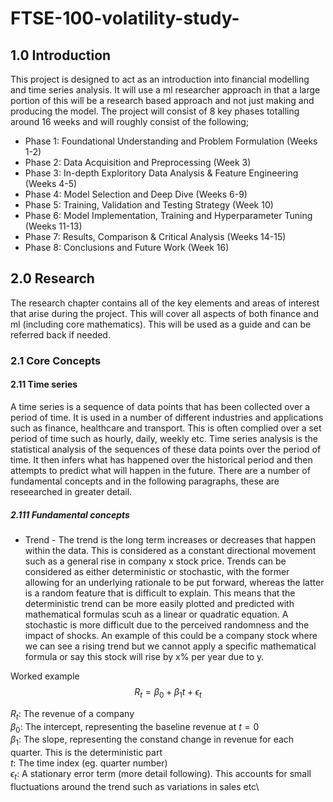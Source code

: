 # FTSE-100-volatility-study-

## 1.0 Introduction
This project is designed to act as an introduction into financial modelling and time series analysis. It will use a ml researcher approach in that a large portion of this will be a research based approach and not just making and producing the model. The project will consist of 8 key phases totalling around 16 weeks and will roughly consist of the following;

* Phase 1: Foundational Understanding and Problem Formulation (Weeks 1-2)
* Phase 2: Data Acquisition and Preprocessing (Week 3)
* Phase 3: In-depth Exploritory Data Analysis & Feature Engineering (Weeks 4-5)
* Phase 4: Model Selection and Deep Dive (Weeks 6-9)
* Phase 5: Training, Validation and Testing Strategy (Week 10)
* Phase 6: Model Implementation, Training and Hyperparameter Tuning (Weeks 11-13)
* Phase 7: Results, Comparison & Critical Analysis (Weeks 14-15)
* Phase 8: Conclusions and Future Work (Week 16)

## 2.0 Research
The research chapter contains all of the key elements and areas of interest that arise during the project. This will cover all aspects of both finance and ml (including core mathematics). This will be used as a guide and can be referred back if needed.

### 2.1 Core Concepts

#### 2.11 Time series

A time series is a sequence of data points that has been collected over a period of time. It is used in a number of different industries and applications such as finance, healthcare and transport. This is often complied over a set period of time such as hourly, daily, weekly etc. Time series analysis is the statistical analysis of the sequences of these data points over the period of time. It then infers what has happened over the historical period and then attempts to predict what will happen in the future. There are a number of fundamental concepts and in the following paragraphs, these are reseearched in greater detail.

##### 2.111 Fundamental concepts

* Trend - The trend is the long term increases or decreases that happen within the data. This is considered as a constant directional movement such as a general rise in company x stock price. Trends can be considered as either deterministic or stochastic, with the former allowing for an underlying rationale to be put forward, whereas the latter is a random feature that is difficult to explain. This means that the deterministic trend can be more easily plotted and predicted with mathematical formulas scuh as a linear or quadratic equation. A stochastic is more difficult due to the perceived randomness and the impact of shocks. An example of this could be a company stock where we can see a rising trend but we cannot apply a specific mathematical formula or say this stock will rise by x% per year due to y.

Worked example\
$$R_t = \beta_0 + \beta_1 t + \epsilon_t$$

$R_t$: The revenue of a company\
$\beta_0$: The intercept, representing the baseline revenue at $t = 0$\
$\beta_1$: The slope, representing the constand change in revenue for each quarter. This is the deterministic part\
$t$: The time index (eg. quarter number)\
$\epsilon_t$: A stationary error term (more detail following). This accounts for small fluctuations around the trend such as variations in sales etc\



